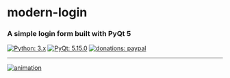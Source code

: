 # modern-login

### A simple login form built with PyQt 5

[![Python: 3.x](https://img.shields.io/badge/python-3.x-blue?logo=python&logoColor=gold)](https://www.python.org/downloads)
[![PyQt: 5.15.0](https://img.shields.io/badge/pyqt-5.14.0-darkgreen?logo=qt&logoColor=green)](https://pypi.org/project/PyQt5)
[![donations: paypal](https://img.shields.io/badge/donations-paypal-orange?logo=paypal&logoColor=darkblue)](https://paypal.me/sinusphi)

___

[![animation][1]][1]

[1]: https://raw.githubusercontent.com/sinusphi/modern-login/main/img/animation.gif
